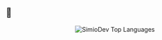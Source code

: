 ## 👋

<div align="center">
<img src="https://github-readme-stats.vercel.app/api/top-langs/?username=NestorFabianCabrera&layout=compact&theme=dark&bg_color=0A0A0A" alt="SimioDev Top Languages"/>
</div>

